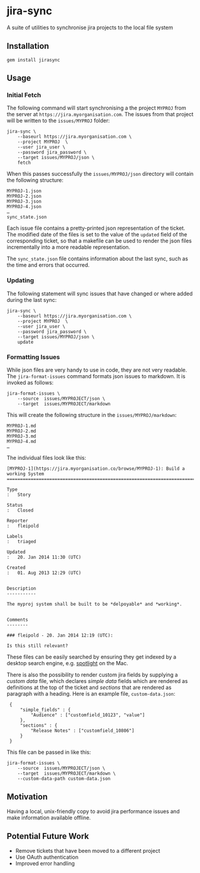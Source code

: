 # jira-sync

A suite of utilities to synchronise jira projects to the local file system

## Installation

    gem install jirasync


## Usage

### Initial Fetch

The following command will start synchronising a the project `MYPROJ` from the server at
`https://jira.myorganisation.com`. The issues from that project will be written to the
`issues/MYPROJ` folder:


    jira-sync \
        --baseurl https://jira.myorganisation.com \
        --project MYPROJ  \
        --user jira_user \
        --password jira_password \
        --target issues/MYPROJ/json \
        fetch


When this passes successfully the `issues/MYPROJ/json` directory will contain the following structure:

    MYPROJ-1.json
    MYPROJ-2.json
    MYPROJ-3.json
    MYPROJ-4.json
    …
    sync_state.json

Each issue file contains a pretty-printed json representation of the ticket. The modified date of the files is set to
the value of the `updated` field of the corresponding ticket, so that a makefile can be used to render the
json files incrementally into a more readable representation.

The `sync_state.json` file contains information about the last sync, such as the time and errors that occurred.

### Updating

The following statement will sync issues that have changed or where added during the last sync:

    jira-sync \
        --baseurl https://jira.myorganisation.com \
        --project MYPROJ  \
        --user jira_user \
        --password jira_password \
        --target issues/MYPROJ/json \
        update


### Formatting Issues

While json files are very handy to use in code, they are not very readable. The `jira-format-issues` command
formats json issues to markdown. It is invoked as follows:

    jira-format-issues \
        --source  issues/MYPROJECT/json \
        --target  issues/MYPROJECT/markdown

This will create the following structure in the `issues/MYPROJ/markdown`:

    MYPROJ-1.md
    MYPROJ-2.md
    MYPROJ-3.md
    MYPROJ-4.md
    …


The individual files look like this:

    [MYPROJ-1](https://jira.myorganisation.co/browse/MYPROJ-1): Build a working System
    ==================================================================================

    Type
    :   Story

    Status
    :   Closed

    Reporter
    :   fleipold

    Labels
    :   triaged

    Updated
    :   20. Jan 2014 11:30 (UTC)

    Created
    :   01. Aug 2013 12:29 (UTC)


    Description
    -----------

    The myproj system shall be built to be *delpoyable* and *working*.


    Comments
    --------

    ### fleipold - 20. Jan 2014 12:19 (UTC):

    Is this still relevant?


These files can be easily searched by ensuring they get indexed by a desktop search engine, e.g.
[spotlight](https://gist.github.com/gereon/3150445) on the Mac.

 There is also the possibility to render custom jira fields by supplying a *custom data* file, which declares *simple
 data* fields which are rendered as definitions at the top of the ticket and *sections* that are rendered as paragraph
 with a heading. Here is an example file, `custom-data.json`:

     {
         "simple_fields" : {
             "Audience" : ["customfield_10123", "value"]
         },
         "sections" : {
             "Release Notes" : ["customfield_10806"]
         }
     }

This file can be passed in like this:

    jira-format-issues \
        --source  issues/MYPROJECT/json \
        --target  issues/MYPROJECT/markdown \
        --custom-data-path custom-data.json

## Motivation

Having a local, unix-friendly copy to avoid jira performance issues and make information available offline.

## Potential Future Work

* Remove tickets that have been moved to a different project
* Use OAuth authentication
* Improved error handling
